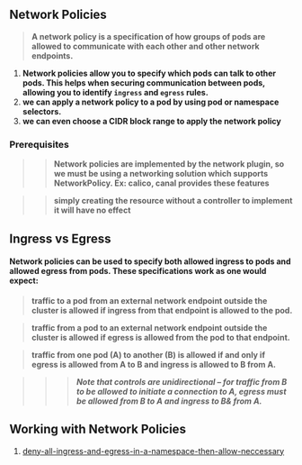 ## Network Policies 

> **A network policy is a specification of how groups of pods are allowed to communicate with each other and other network endpoints.**

1) **Network policies allow you to specify which pods can talk to other pods. This helps when securing communication between pods, allowing you to identify `ingress` and `egress` rules.**
2) **we can apply a network policy to a pod by using pod or namespace selectors.**
3) **we can even choose a CIDR block range to apply the network policy**

### Prerequisites

>> **Network policies are implemented by the network plugin, so we must be using a networking solution which supports NetworkPolicy. Ex: calico, canal provides these features**

>> **simply creating the resource without a controller to implement it will have no effect**

## Ingress vs Egress

#### **Network policies can be used to specify both allowed ingress to pods and allowed egress from pods. These specifications work as one would expect:**

> **traffic to a pod from an external network endpoint outside the cluster is allowed if ingress from that endpoint is allowed to the pod.**

> **traffic from a pod to an external network endpoint outside the cluster is allowed if egress is allowed from the pod to that endpoint.**

> **traffic from one pod (A) to another (B) is allowed if and only if egress is allowed from A to B and ingress is allowed to B from A.**

>>> ***Note that controls are unidirectional – for traffic from B to be allowed to initiate a connection to A, egress must be allowed from B to A and ingress to B& from A.***


## Working with Network Policies 

1) [deny-all-ingress-and-egress-in-a-namespace-then-allow-neccessary](https://github.com/lerndevops/kubernetes-security/blob/main/network-hardening/policies/deny-all-ingress-and-egress-in-a-namespace-then-allow-neccessary.md)